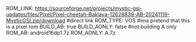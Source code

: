
ROM_LINK: https://sourceforge.net/projects/mystic-gsi-updates/files/Pixel/Pixel-cheetah-Baklava-12628839-AB-20241119-MysticGSI.zip/download  #direct link
ROM_TYPE: VOS   #ima pretend that this is a pixel rom
BUILD_AB: true
BUILD_AONLY: false   #not building A only
ROM_AB: android16dp1.7z
ROM_AONLY: A.7z
